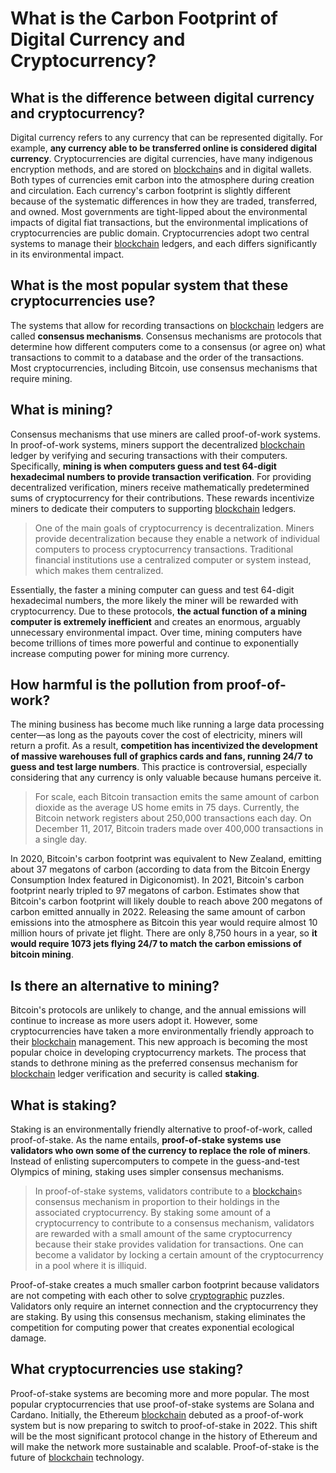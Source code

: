 # What is the Carbon Footprint of Digital Currency and Cryptocurrency?

## What is the difference between digital currency and cryptocurrency?

Digital currency refers to any currency that can be represented digitally. For example, **any currency able to be transferred online is considered digital currency**. Cryptocurrencies are digital currencies, have many indigenous encryption methods, and are stored on [blockchain](https://natureblocks.com/blog/what-is-blockchain)s and in digital wallets. Both types of currencies emit carbon into the atmosphere during creation and circulation. Each currency's carbon footprint is slightly different because of the systematic differences in how they are traded, transferred, and owned. Most governments are tight-lipped about the environmental impacts of digital fiat transactions, but the environmental implications of cryptocurrencies are public domain. Cryptocurrencies adopt two central systems to manage their [blockchain](https://natureblocks.com/blog/what-is-blockchain) ledgers, and each differs significantly in its environmental impact. ‍

## What is the most popular system that these cryptocurrencies use?

The systems that allow for recording transactions on [blockchain](https://natureblocks.com/blog/what-is-blockchain) ledgers are called **consensus mechanisms**. Consensus mechanisms are protocols that determine how different computers come to a consensus (or agree on) what transactions to commit to a database and the order of the transactions. Most cryptocurrencies, including Bitcoin, use consensus mechanisms that require mining. ‍

## What is mining?

Consensus mechanisms that use miners are called proof-of-work systems. In proof-of-work systems, miners support the decentralized [blockchain](https://natureblocks.com/blog/what-is-blockchain) ledger by verifying and securing transactions with their computers. Specifically, **mining is when computers guess and test 64-digit hexadecimal numbers to provide transaction verification**. For providing decentralized verification, miners receive mathematically predetermined sums of cryptocurrency for their contributions. These rewards incentivize miners to dedicate their computers to supporting [blockchain](https://natureblocks.com/blog/what-is-blockchain) ledgers.

> One of the main goals of cryptocurrency is decentralization. Miners provide decentralization because they enable a network of individual computers to process cryptocurrency transactions. Traditional financial institutions use a centralized computer or system instead, which makes them centralized.

Essentially, the faster a mining computer can guess and test 64-digit hexadecimal numbers, the more likely the miner will be rewarded with cryptocurrency. Due to these protocols, **the actual function of a mining computer is extremely inefficient** and creates an enormous, arguably unnecessary environmental impact. Over time, mining computers have become trillions of times more powerful and continue to exponentially increase computing power for mining more currency.

## How harmful is the pollution from proof-of-work?

The mining business has become much like running a large data processing center—as long as the payouts cover the cost of electricity, miners will return a profit. As a result, **competition has incentivized the development of massive warehouses full of graphics cards and fans, running 24/7 to guess and test large numbers**. This practice is controversial, especially considering that any currency is only valuable because humans perceive it.

> For scale, each Bitcoin transaction emits the same amount of carbon dioxide as the average US home emits in 75 days. Currently, the Bitcoin network registers about 250,000 transactions each day. On December 11, 2017, Bitcoin traders made over 400,000 transactions in a single day.

In 2020, Bitcoin's carbon footprint was equivalent to New Zealand, emitting about 37 megatons of carbon (according to data from the Bitcoin Energy Consumption Index featured in Digiconomist). In 2021, Bitcoin's carbon footprint nearly tripled to 97 megatons of carbon. Estimates show that Bitcoin's carbon footprint will likely double to reach above 200 megatons of carbon emitted annually in 2022. Releasing the same amount of carbon emissions into the atmosphere as Bitcoin this year would require almost 10 million hours of private jet flight. There are only 8,750 hours in a year, so **it would require 1073 jets flying 24/7 to match the carbon emissions of bitcoin mining**. ‍

## Is there an alternative to mining?

Bitcoin's protocols are unlikely to change, and the annual emissions will continue to increase as more users adopt it. However, some cryptocurrencies have taken a more environmentally friendly approach to their [blockchain](https://natureblocks.com/blog/what-is-blockchain) management. This new approach is becoming the most popular choice in developing cryptocurrency markets. The process that stands to dethrone mining as the preferred consensus mechanism for [blockchain](https://natureblocks.com/blog/what-is-blockchain) ledger verification and security is called **staking**.

## What is staking?

Staking is an environmentally friendly alternative to proof-of-work, called proof-of-stake. As the name entails, **proof-of-stake systems use validators who own some of the currency to replace the role of miners**. Instead of enlisting supercomputers to compete in the guess-and-test Olympics of mining, staking uses simpler consensus mechanisms.

> In proof-of-stake systems, validators contribute to a [blockchain](https://natureblocks.com/blog/what-is-blockchain)s consensus mechanism in proportion to their holdings in the associated cryptocurrency. By staking some amount of a cryptocurrency to contribute to a consensus mechanism, validators are rewarded with a small amount of the same cryptocurrency because their stake provides validation for transactions. One can become a validator by locking a certain amount of the cryptocurrency in a pool where it is illiquid.

Proof-of-stake creates a much smaller carbon footprint because validators are not competing with each other to solve [cryptographic](https://natureblocks.com/blog/what-is-cryptography) puzzles. Validators only require an internet connection and the cryptocurrency they are staking. By using this consensus mechanism, staking eliminates the competition for computing power that creates exponential ecological damage.

## What cryptocurrencies use staking?

Proof-of-stake systems are becoming more and more popular. The most popular cryptocurrencies that use proof-of-stake systems are Solana and Cardano. Initially, the Ethereum [blockchain](https://natureblocks.com/blog/what-is-blockchain) debuted as a proof-of-work system but is now preparing to switch to proof-of-stake in 2022. This shift will be the most significant protocol change in the history of Ethereum and will make the network more sustainable and scalable. Proof-of-stake is the future of [blockchain](https://natureblocks.com/blog/what-is-blockchain) technology.
